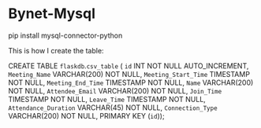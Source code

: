 # Bynet-Mysql
pip install mysql-connector-python


This is how I create the table:

CREATE TABLE `flaskdb`.`csv_table` (
  `id` INT NOT NULL AUTO_INCREMENT,
  `Meeting_Name` VARCHAR(200) NOT NULL,
  `Meeting_Start_Time` TIMESTAMP NOT NULL,
  `Meeting_End_Time` TIMESTAMP NOT NULL,
  `Name` VARCHAR(200) NOT NULL,
  `Attendee_Email` VARCHAR(200) NOT NULL,
  `Join_Time` TIMESTAMP NOT NULL,
  `Leave_Time` TIMESTAMP NOT NULL,
  `Attendance_Duration` VARCHAR(45) NOT NULL,
  `Connection_Type` VARCHAR(200) NOT NULL,
  PRIMARY KEY (`id`));

